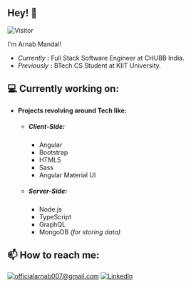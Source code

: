 <h2>Hey! 👋</h2>

![Visitor](https://visitor-badge.laobi.icu/badge?page_id=betheone07.betheone07)

I'm Arnab Mandal!

- *Currently* **:** Full Stack Software Engineer at CHUBB India.
- *Previously* **:** BTech CS Student at KIIT University.

<h2>💻 Currently working on:</h2>

- <h4>Projects revolving around Tech like: </h4>
  
  - *<h5>Client-Side:</h5>*
    
    - Angular
    - Bootstrap
    - HTML5
    - Sass
    - Angular Material UI
  
  - *<h5>Server-Side:</h5>*

    - Node.js
    - TypeScript
    - GraphQL
    - MongoDB *(for storing data)*

<h2>📫 How to reach me:</h2>

<a href="mailto:officialarnab007@gmail.com">![officialarnab007@gmail.com](https://img.shields.io/badge/Gmail-D14836?style=for-the-badge&logo=gmail&logoColor=white)</a> <a href="https://www.linkedin.com/in/arnab-m-4413971b1/">![LinkedIn](https://img.shields.io/badge/LinkedIn-0077B5?style=for-the-badge&logo=linkedin&logoColor=white)</a>
